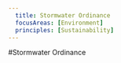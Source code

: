 ```yaml
---
  title: Stormwater Ordinance
  focusAreas: [Environment]
  principles: [Sustainability]
---
```

#Stormwater Ordinance